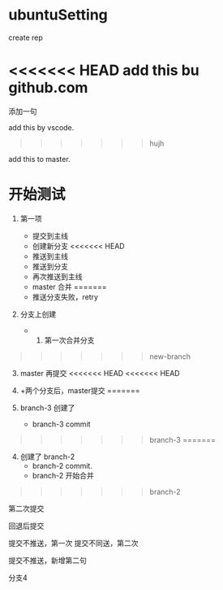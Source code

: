 # ubuntuSetting
create rep


<<<<<<< HEAD
add this bu github.com
=======
添加一句


add this by vscode.

>>>>>>> hujh


add this to master.


# 开始测试
1. 第一项
    - 提交到主线
    - 创建新分支
<<<<<<< HEAD
    - 推送到主线
    - 推送到分支
    - 再次推送到主线
    - master 合并
=======
    - 推送分支失败，retry

2. 分支上创建
    - 1. 第一次合并分支
>>>>>>> new-branch

3. master 再提交
<<<<<<< HEAD
<<<<<<< HEAD
4. +两个分支后，master提交
=======

4. branch-3 创建了
    - branch-3 commit
>>>>>>> branch-3
=======
4. 创建了 branch-2
    - branch-2 commit.
    - branch-2 开始合并
>>>>>>> branch-2

第二次提交

回退后提交

提交不推送，第一次
提交不同送，第二次



提交不推送，新增第二句

分支4
